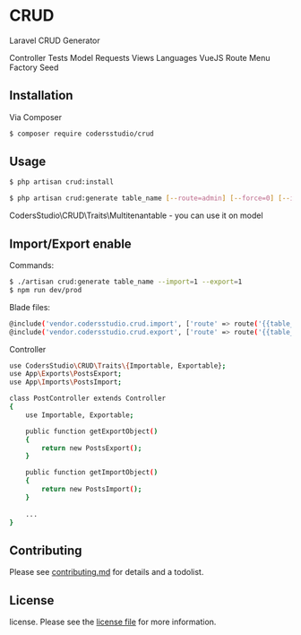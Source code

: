 # CRUD

Laravel CRUD Generator

Controller
Tests
Model
Requests
Views
Languages
VueJS
Route
Menu
Factory
Seed

## Installation

Via Composer

``` bash
$ composer require codersstudio/crud
```

## Usage
``` bash
$ php artisan crud:install
```

``` bash
$ php artisan crud:generate table_name [--route=admin] [--force=0] [--import=0] [--export=0]
```

CodersStudio\CRUD\Traits\Multitenantable - you can use it on model 

## Import/Export enable

Commands:
``` bash
$ ./artisan crud:generate table_name --import=1 --export=1
$ npm run dev/prod
```

Blade files:
``` bash
@include('vendor.codersstudio.crud.import', ['route' => route('{{table_name}}.import')])
@include('vendor.codersstudio.crud.export', ['route' => route('{{table_name}}.export')])
```

Controller 

``` bash
use CodersStudio\CRUD\Traits\{Importable, Exportable};
use App\Exports\PostsExport;
use App\Imports\PostsImport;

class PostController extends Controller
{
    use Importable, Exportable;

    public function getExportObject()
    {
        return new PostsExport();
    }

    public function getImportObject()
    {
        return new PostsImport();
    }
    
    ...
}  
```

## Contributing

Please see [contributing.md](contributing.md) for details and a todolist.


## License

license. Please see the [license file](license.md) for more information.
